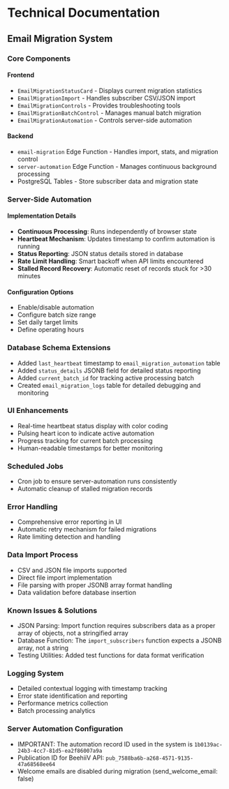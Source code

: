 
# Technical Documentation

## Email Migration System

### Core Components

#### Frontend
- `EmailMigrationStatusCard` - Displays current migration statistics
- `EmailMigrationImport` - Handles subscriber CSV/JSON import
- `EmailMigrationControls` - Provides troubleshooting tools
- `EmailMigrationBatchControl` - Manages manual batch migration
- `EmailMigrationAutomation` - Controls server-side automation

#### Backend
- `email-migration` Edge Function - Handles import, stats, and migration control
- `server-automation` Edge Function - Manages continuous background processing
- PostgreSQL Tables - Store subscriber data and migration state

### Server-Side Automation

#### Implementation Details
- **Continuous Processing**: Runs independently of browser state
- **Heartbeat Mechanism**: Updates timestamp to confirm automation is running
- **Status Reporting**: JSON status details stored in database
- **Rate Limit Handling**: Smart backoff when API limits encountered
- **Stalled Record Recovery**: Automatic reset of records stuck for >30 minutes

#### Configuration Options
- Enable/disable automation
- Configure batch size range
- Set daily target limits
- Define operating hours

### Database Schema Extensions
- Added `last_heartbeat` timestamp to `email_migration_automation` table
- Added `status_details` JSONB field for detailed status reporting
- Added `current_batch_id` for tracking active processing batch
- Created `email_migration_logs` table for detailed debugging and monitoring

### UI Enhancements
- Real-time heartbeat status display with color coding
- Pulsing heart icon to indicate active automation
- Progress tracking for current batch processing
- Human-readable timestamps for better monitoring

### Scheduled Jobs
- Cron job to ensure server-automation runs consistently
- Automatic cleanup of stalled migration records

### Error Handling
- Comprehensive error reporting in UI
- Automatic retry mechanism for failed migrations
- Rate limiting detection and handling

### Data Import Process
- CSV and JSON file imports supported
- Direct file import implementation
- File parsing with proper JSONB array format handling
- Data validation before database insertion

### Known Issues & Solutions
- JSON Parsing: Import function requires subscribers data as a proper array of objects, not a stringified array
- Database Function: The `import_subscribers` function expects a JSONB array, not a string
- Testing Utilities: Added test functions for data format verification

### Logging System
- Detailed contextual logging with timestamp tracking
- Error state identification and reporting
- Performance metrics collection
- Batch processing analytics

### Server Automation Configuration
- IMPORTANT: The automation record ID used in the system is `1b0139ac-24b3-4cc7-81d5-ea2f86007a9a`
- Publication ID for BeehiiV API: `pub_7588ba6b-a268-4571-9135-47a68568ee64`
- Welcome emails are disabled during migration (send_welcome_email: false)

